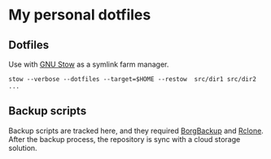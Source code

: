 
# My personal dotfiles

## Dotfiles

Use with [GNU Stow](https://www.gnu.org/software/stow/) as a symlink farm manager.

```shell
stow --verbose --dotfiles --target=$HOME --restow  src/dir1 src/dir2 ...
```

## Backup scripts

Backup scripts are tracked here, and they required [BorgBackup](https://borgbackup.readthedocs.io/) and [Rclone](https://rclone.org/).
After the backup process, the repository is sync with a cloud storage solution.
